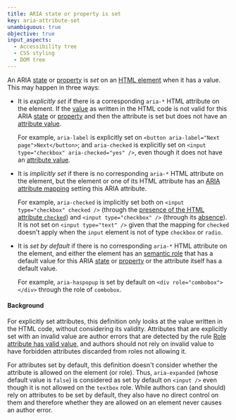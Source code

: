 ```yaml
---
title: ARIA state or property is set
key: aria-attribute-set
unambiguous: true
objective: true
input_aspects:
  - Accessibility tree
  - CSS styling
  - DOM tree
---
```


An ARIA [state][aria state] or [property][aria property] is <dfn>set</dfn> on an [HTML element][namespaced element] when it has a value. This may happen in three ways:

- It is <dfn id="aria-attribute-set:explicit">explicitly set</dfn> if there is a corresponding `aria-*` HTML attribute on the element. If the [value][html attribute value] as written in the HTML code is not valid for this ARIA [state][aria state] or [property][aria property] and then the attribute is set but does not have an [attribute value][].

  For example, `aria-label` is explicitly set on `<button aria-label="Next page">Next</button>`; and `aria-checked` is explicitly set on `<input type="checkbox" aria-checked="yes" />`, even though it does not have an [attribute value][].

- It is <dfn id="aria-attribute-set:implicit">implicitly set</dfn> if there is no corresponding `aria-*` HTML attribute on the element, but the element or one of its HTML attribute has an [ARIA attribute mapping][aria attribute mapping] setting this ARIA attribute.

  For example, `aria-checked` is implicitly set both on `<input type="checkbox" checked />` (through the [presence of the HTML attribute `checked`][checked present]) and `<input type="checkbox" />` (through its [absence][checked absent]). It is not set on `<input type="text" />` given that the mapping for `checked` doesn't apply when the `input` element is not of type `checkbox` or `radio`.

- It is <dfn id="aria-attribute-set:default">set by default</dfn> if there is no corresponding `aria-*` HTML attribute on the element, and either the element has an [semantic role][] that has a default value for this ARIA [state][aria state] or [property][aria property] or the attribute itself has a default value.

  For example, `aria-haspopup` is set by default on `<div role="combobox"></div>` through the role of `combobox`.

#### Background

For explicitly set attributes, this definition only looks at the value written in the HTML code, without considering its validity. Attributes that are explicitly set with an invalid value are author errors that are detected by the rule [Role attribute has valid value](https://www.w3.org/WAI/standards-guidelines/act/rules/674b10/), and authors should not rely on invalid value to have forbidden attributes discarded from roles not allowing it.

For attributes set by default, this definition doesn't consider whether the attribute is allowed on the element (or role). Thus, `aria-expanded` (whose default value is `false`) is considered as set by default on `<input />` even though it is not allowed on the `textbox` role. While authors can (and should) rely on attributes to be set by default, they also have no direct control on them and therefore whether they are allowed on an element never causes an author error.

[aria attribute mapping]: https://www.w3.org/TR/html-aam-1.0/#html-attribute-state-and-property-mappings 'HTML Attribute State and Property Mappings'
[aria property]: https://www.w3.org/TR/wai-aria-1.2/#dfn-property 'Definition of ARIA Property'
[aria state]: https://www.w3.org/TR/wai-aria-1.2/#dfn-state 'Definition of ARIA State'
[attribute value]: #attribute-value 'Definition of Attribute Value'
[checked absent]: https://www.w3.org/TR/html-aam-1.0/#att-checked-absent 'HTML Accessibility API Mappings, Attribute Checked absent'
[checked present]: https://www.w3.org/TR/html-aam-1.0/#att-checked 'HTML Accessibility API Mappings, Attribute Checked present'
[html attribute value]: https://html.spec.whatwg.org/multipage/dom.html#attributes 'HTML Specification of Attribute Value'
[namespaced element]: #namespaced-element 'Definition of Namespaced Element'
[semantic role]: #semantic-role 'Definition of Semantic Role'
